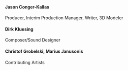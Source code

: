 #### Jason Conger-Kallas
Producer, Interim Production Manager, Writer, 3D Modeler

#### Dirk Kluesing
Composer/Sound Designer

#### Christof Grobelski, Marius Janusonis
Contributing Artists
